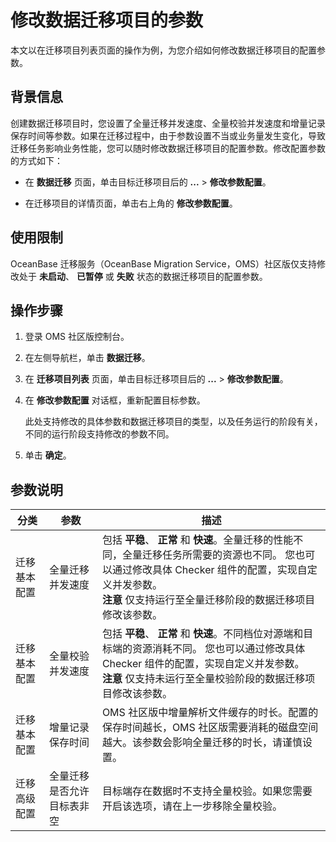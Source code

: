 # 修改数据迁移项目的参数

本文以在迁移项目列表页面的操作为例，为您介绍如何修改数据迁移项目的配置参数。

## 背景信息

创建数据迁移项目时，您设置了全量迁移并发速度、全量校验并发速度和增量记录保存时间等参数。如果在迁移过程中，由于参数设置不当或业务量发生变化，导致迁移任务影响业务性能，您可以随时修改数据迁移项目的配置参数。修改配置参数的方式如下：

* 在 **数据迁移** 页面，单击目标迁移项目后的 **...** \> **修改参数配置**。

* 在迁移项目的详情页面，单击右上角的 **修改参数配置**。

## 使用限制

OceanBase 迁移服务（OceanBase Migration Service，OMS）社区版仅支持修改处于 **未启动**、 **已暂停** 或 **失败** 状态的数据迁移项目的配置参数。

## 操作步骤

1. 登录 OMS 社区版控制台。

2. 在左侧导航栏，单击 **数据迁移**。

3. 在 **迁移项目列表** 页面，单击目标迁移项目后的 **...** \> **修改参数配置**。

4. 在 **修改参数配置** 对话框，重新配置目标参数。

   此处支持修改的具体参数和数据迁移项目的类型，以及任务运行的阶段有关，不同的运行阶段支持修改的参数不同。

5. 单击 **确定**。

## 参数说明


|   分类   |      参数       |                                                                                      描述                                                                                       |
|--------|---------------|-------------------------------------------------------------------------------------------------------------------------------------------------------------------------------|
| 迁移基本配置 | 全量迁移并发速度      | 包括 **平稳**、 **正常** 和 **快速**。全量迁移的性能不同，全量迁移任务所需要的资源也不同。 您也可以通过修改具体 Checker 组件的配置，实现自定义并发参数。 <br>**注意**  仅支持运行至全量迁移阶段的数据迁移项目修改该参数。 |
| 迁移基本配置 | 全量校验并发速度      | 包括 **平稳**、 **正常** 和 **快速**。不同档位对源端和目标端的资源消耗不同。 您也可以通过修改具体 Checker 组件的配置，实现自定义并发参数。<br> **注意**  仅支持未运行至全量校验阶段的数据迁移项目修改该参数。       |
| 迁移基本配置 | 增量记录保存时间      | OMS 社区版中增量解析文件缓存的时长。配置的保存时间越长，OMS 社区版需要消耗的磁盘空间越大。该参数会影响全量迁移的时长，请谨慎设置。                                                                                                         |
| 迁移高级配置 | 全量迁移是否允许目标表非空 | 目标端存在数据时不支持全量校验。如果您需要开启该选项，请在上一步移除全量校验。                                                                                                                                       |